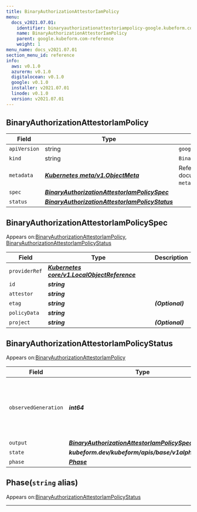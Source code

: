 ```yaml
---
title: BinaryAuthorizationAttestorIamPolicy
menu:
  docs_v2021.07.01:
    identifier: binaryauthorizationattestoriampolicy-google.kubeform.com
    name: BinaryAuthorizationAttestorIamPolicy
    parent: google.kubeform.com-reference
    weight: 1
menu_name: docs_v2021.07.01
section_menu_id: reference
info:
  aws: v0.1.0
  azurerm: v0.1.0
  digitalocean: v0.1.0
  google: v0.1.0
  installer: v2021.07.01
  linode: v0.1.0
  version: v2021.07.01
---
```


## BinaryAuthorizationAttestorIamPolicy
| Field | Type | Description |
| ------ | ----- | ----------- |
| `apiVersion` | string | `google.kubeform.com/v1alpha1` |
|    `kind` | string | `BinaryAuthorizationAttestorIamPolicy` |
| `metadata` | ***[Kubernetes meta/v1.ObjectMeta](https://v1-18.docs.kubernetes.io/docs/reference/generated/kubernetes-api/v1.18/#objectmeta-v1-meta)***|Refer to the Kubernetes API documentation for the fields of the `metadata` field.|
| `spec` | ***[BinaryAuthorizationAttestorIamPolicySpec](#binaryauthorizationattestoriampolicyspec)***||
| `status` | ***[BinaryAuthorizationAttestorIamPolicyStatus](#binaryauthorizationattestoriampolicystatus)***||
## BinaryAuthorizationAttestorIamPolicySpec

Appears on:[BinaryAuthorizationAttestorIamPolicy](#binaryauthorizationattestoriampolicy), [BinaryAuthorizationAttestorIamPolicyStatus](#binaryauthorizationattestoriampolicystatus)

| Field | Type | Description |
| ------ | ----- | ----------- |
| `providerRef` | ***[Kubernetes core/v1.LocalObjectReference](https://v1-18.docs.kubernetes.io/docs/reference/generated/kubernetes-api/v1.18/#localobjectreference-v1-core)***||
| `id` | ***string***||
| `attestor` | ***string***||
| `etag` | ***string***| ***(Optional)*** |
| `policyData` | ***string***||
| `project` | ***string***| ***(Optional)*** |
## BinaryAuthorizationAttestorIamPolicyStatus

Appears on:[BinaryAuthorizationAttestorIamPolicy](#binaryauthorizationattestoriampolicy)

| Field | Type | Description |
| ------ | ----- | ----------- |
| `observedGeneration` | ***int64***| ***(Optional)*** Resource generation, which is updated on mutation by the API Server.|
| `output` | ***[BinaryAuthorizationAttestorIamPolicySpec](#binaryauthorizationattestoriampolicyspec)***| ***(Optional)*** |
| `state` | ***kubeform.dev/kubeform/apis/base/v1alpha1.State***| ***(Optional)*** |
| `phase` | ***[Phase](#phase)***| ***(Optional)*** |
## Phase(`string` alias)

Appears on:[BinaryAuthorizationAttestorIamPolicyStatus](#binaryauthorizationattestoriampolicystatus)

---
